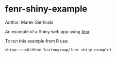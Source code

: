 # fenr-shiny-example

Author: Marek Gierlinski

An example of a Shiny web app using [fenr](https://github.com/bartongroup/fenr).

To run this example from R use:

```
shiny::runGitHub('bartongroup/fenr-shiny-example)
```

